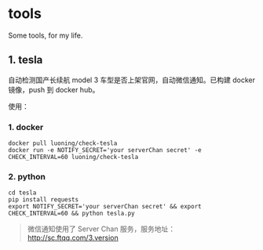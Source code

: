 # tools
Some tools, for my life.



## 1. tesla

自动检测国产长续航 model 3 车型是否上架官网，自动微信通知。已构建 docker 镜像，push 到 docker hub。

使用： 

### 1. docker

```shell
docker pull luoning/check-tesla
docker run -e NOTIFY_SECRET='your serverChan secret' -e CHECK_INTERVAL=60 luoning/check-tesla
````

### 2. python
```shell
cd tesla
pip install requests
export NOTIFY_SECRET='your serverChan secret' && export CHECK_INTERVAL=60 && python tesla.py
```

> 微信通知使用了 Server Chan 服务，服务地址： http://sc.ftqq.com/3.version
